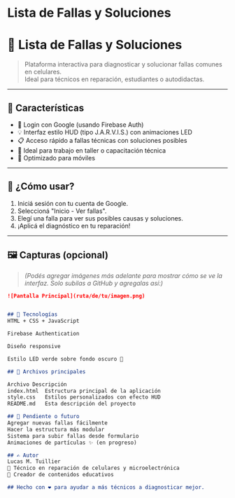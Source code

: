 # Lista de Fallas y Soluciones

# 📱 Lista de Fallas y Soluciones

> Plataforma interactiva para diagnosticar y solucionar fallas comunes en celulares.  
Ideal para técnicos en reparación, estudiantes o autodidactas.

---

## 🚀 Características

- 🔐 Login con Google (usando Firebase Auth)
- 💡 Interfaz estilo HUD (tipo J.A.R.V.I.S.) con animaciones LED
- 📋 Acceso rápido a fallas técnicas con soluciones posibles
- 🧠 Ideal para trabajo en taller o capacitación técnica
- 📱 Optimizado para móviles

---

## 🧩 ¿Cómo usar?

1. Iniciá sesión con tu cuenta de Google.
2. Seleccioná "Inicio - Ver fallas".
3. Elegí una falla para ver sus posibles causas y soluciones.
4. ¡Aplicá el diagnóstico en tu reparación!

---

## 🖼️ Capturas (opcional)

> *(Podés agregar imágenes más adelante para mostrar cómo se ve la interfaz. Solo subilas a GitHub y agregalas así:)*

```markdown
![Pantalla Principal](ruta/de/tu/imagen.png)


## 🧱 Tecnologías
HTML + CSS + JavaScript

Firebase Authentication

Diseño responsive

Estilo LED verde sobre fondo oscuro 🌌

## 📂 Archivos principales

Archivo	Descripción
index.html	Estructura principal de la aplicación
style.css	Estilos personalizados con efecto HUD
README.md	Esta descripción del proyecto

## 📌 Pendiente o futuro
Agregar nuevas fallas fácilmente
Hacer la estructura más modular
Sistema para subir fallas desde formulario
Animaciones de partículas ✨ (en progreso)

## ✍️ Autor
Lucas M. Tuillier
🔧 Técnico en reparación de celulares y microelectrónica
📘 Creador de contenidos educativos

## Hecho con ❤️ para ayudar a más técnicos a diagnosticar mejor.
